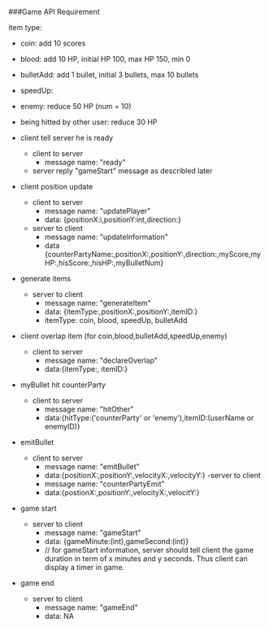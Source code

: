 ###Game API Requirement

item type:
- coin: add 10 scores
- blood: add 10 HP, initial HP 100, max HP 150, min 0
- bulletAdd: add 1 bullet, initial 3 bullets, max 10 bullets
- speedUp: 
- enemy: reduce 50 HP (num = 10)
- being hitted by other user: reduce 30 HP 

- client tell server he is ready
	- client to server
		- message name: "ready"
	- server reply "gameStart" message as describled later

- client position update
	- client to server
		- message name: "updatePlayer"
		- data: {positionX:i,positionY:int,direction:}
	- server to client
		- message name: "updateInformation"
		- data {counterPartyName:,positionX:,positionY:,direction:,myScore,myHP:,hisScore:,hisHP:,myBulletNum} 
	
- generate items
	- server to client
		- message name: "generateItem"
		- data: {itemType:,positionX:,positionY:,itemID:}
		- itemType: coin, blood, speedUp, bulletAdd 
	
- client overlap item (for coin,blood,bulletAdd,speedUp,enemy)
	- client to server
		- message name: "declareOverlap"
		- data:{itemType:, itemID:}
	
- myBullet hit counterParty
	- client to server
		- message name: "hitOther"
		- data:{hitType:('counterParty' or 'enemy'),itemID:(userName or enemyID)}
	
- emitBullet 
	- client to server
		- message name: "emitBullet"
		- data:{positionX:,positionY:,velocityX:,velocityY:}
	-server to client
		- message name: "counterPartyEmit"
		- data:{postionX:,positionY:,velocityX:,velocitY:}
	
	
- game start
	- server to client
		- message name: "gameStart"
		- data: {gameMinute:(int),gameSecond:(int)}
		- // for gameStart information, server should tell client the game duration in term of x minutes and y seconds. Thus client can display a timer in game.

- game end
	- server to client
		- message name: "gameEnd"
		- data: NA

